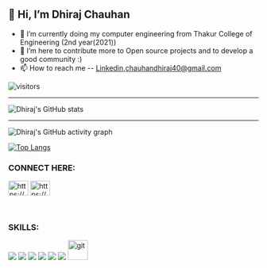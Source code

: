 ## 👋 Hi, I’m Dhiraj Chauhan 
- 🌱 I’m currently doing my computer engineering from Thakur College of Engineering (2nd year(2021))
- 💞️ I’m here to contribute more to Open source projects and to develop a good community :)
- 📫 How to reach me -- [Linkedin](https://www.linkedin.com/in/dhiraj-chauhan-655746210/),chauhandhiraj40@gmail.com

<!---
DhirajChauhan40/DhirajChauhan40 is a ✨ special ✨ repository because its `README.md` (this file) appears on your GitHub profile.
You can click the Preview link to take a look at your changes.
--->
![visitors](https://visitor-badge-reloaded.herokuapp.com/badge?page_id=DhirajChauhan40.DhirajChauhan40&color=44CC11)

---

![Dhiraj's GitHub stats](https://github-readme-stats.vercel.app/api?username=DhirajCHauhan40&show_icons=true&theme=dark)


---

![Dhiraj's GitHub activity graph](https://activity-graph.herokuapp.com/graph?username=DhirajChauhan40&theme=dark)

[![Top Langs](https://github-readme-stats.vercel.app/api/top-langs/?username=DhirajChauhan40&theme=dark&hide_border=true&area=true)](https://github.com/anuraghazra/github-readme-stats)




<h3 align="left">CONNECT HERE: </h3>
<p align="left">
<a href="https://linkedin.com/in/https://www.linkedin.com/in/dhiraj-chauhan-655746210/" target="blank"><img align="center" src="https://raw.githubusercontent.com/rahuldkjain/github-profile-readme-generator/master/src/images/icons/Social/linked-in-alt.svg" alt="https://www.linkedin.com/in/dhiraj-chauhan-655746210/" height="30" width="40" /></a>
<a href="https://www.codechef.com/users/https://www.codechef.com/users/dhirajchauhan" target="blank"><img align="center" src="https://cdn.jsdelivr.net/npm/simple-icons@3.1.0/icons/codechef.svg" alt="https://www.codechef.com/users/dhirajchauhan" height="30" width="40" /></a>

</p>
<br>


<h3 align="left">SKILLS: </h3>
<p align="left">
<img src="https://img.shields.io/badge/Python-3776AB?style=for-the-badge&logo=python&logoColor=white"/>
<img src="https://img.shields.io/badge/C%2B%2B-00599C?style=for-the-badge&logo=c%2B%2B&logoColor=white"/>
<img src="https://img.shields.io/badge/MySQL-00000F?style=for-the-badge&logo=mysql&logoColor=white"/>
<img src="https://img.shields.io/badge/Git-F05032?style=for-the-badge&logo=git&logoColor=white"/> 
  <img src="https://img.shields.io/badge/Android-3DDC84?style=for-the-badge&logo=android&logoColor=white"/>
  <img src="https://img.shields.io/badge/Linux-FCC624?style=for-the-badge&logo=linux&logoColor=black"/>
  <img src="https://www.vectorlogo.zone/logos/git-scm/git-scm-icon.svg" alt="git" width="40" height="40"/>
